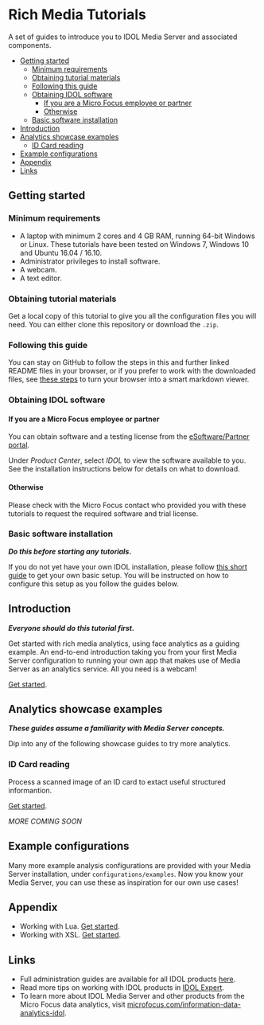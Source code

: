 # Rich Media Tutorials

A set of guides to introduce you to IDOL Media Server and associated components.

<!-- TOC -->

- [Getting started](#getting-started)
  - [Minimum requirements](#minimum-requirements)
  - [Obtaining tutorial materials](#obtaining-tutorial-materials)
  - [Following this guide](#following-this-guide)
  - [Obtaining IDOL software](#obtaining-idol-software)
    - [If you are a Micro Focus employee or partner](#if-you-are-a-micro-focus-employee-or-partner)
    - [Otherwise](#otherwise)
  - [Basic software installation](#basic-software-installation)
- [Introduction](#introduction)
- [Analytics showcase examples](#analytics-showcase-examples)
  - [ID Card reading](#id-card-reading)
- [Example configurations](#example-configurations)
- [Appendix](#appendix)
- [Links](#links)

<!-- /TOC -->

## Getting started

### Minimum requirements

- A laptop with minimum 2 cores and 4 GB RAM, running 64-bit Windows or Linux.  These tutorials have been tested on Windows 7, Windows 10 and Ubuntu 16.04 / 16.10.
- Administrator privileges to install software.
- A webcam.
- A text editor.

### Obtaining tutorial materials

Get a local copy of this tutorial to give you all the configuration files you will need.  You can either clone this repository or download the `.zip`.

<!-- Larger files such as sample videos are stored with Git LFS. -->

### Following this guide

You can stay on GitHub to follow the steps in this and further linked README files in your browser, or if you prefer to work with the downloaded files, see [these steps](appendix/Markdown_reader.md) to turn your browser into a smart markdown viewer.

<!-- ### Obtaining training materials

All required sample videos are available from this hosted [directory](http://tech-demo.idol.swinfra.net/tutorial/). *N.B.* Use `Save As` on the file links to avoid opening the videos in your browser.

You will be instructed what to download in the guides as needed.

TODO - Replace with Git LFS. -->

### Obtaining IDOL software

#### If you are a Micro Focus employee or partner

You can obtain software and a testing license from the [eSoftware/Partner portal](https://h22255.www2.hpe.com/evalportal/index.do).

Under *Product Center*, select *IDOL* to view the software available to you. See the installation instructions below for details on what to download.

#### Otherwise

Please check with the Micro Focus contact who provided you with these tutorials to request the required software and trial license.

### Basic software installation

__*Do this before starting any tutorials.*__

If you do not yet have your own IDOL installation, please follow [this short guide](setup/INSTALL.md) to get your own basic setup.  You will be instructed on how to configure this setup as you follow the guides below.

## Introduction

__*Everyone should do this tutorial first.*__

Get started with rich media analytics, using face analytics as a guiding example.  An end-to-end introduction taking you from your first Media Server configuration to running your own app that makes use of Media Server as an analytics service.  All you need is a webcam!

[Get started](introduction/README.md).

## Analytics showcase examples

__*These guides assume a familiarity with Media Server concepts.*__

Dip into any of the following showcase guides to try more analytics.

### ID Card reading

Process a scanned image of an ID card to extact useful structured informantion.

[Get started](showcase/id-card-ocr/README.md).

*MORE COMING SOON*

## Example configurations

Many more example analysis configurations are provided with your Media Server installation, under `configurations/examples`.  Now you know your Media Server, you can use these as inspiration for our own use cases!

## Appendix

- Working with Lua. [Get started](appendix/Lua_tips.md).
- Working with XSL. [Get started](appendix/XSL_tips.md).

## Links

- Full administration guides are available for all IDOL products [here](https://www.microfocus.com/documentation/idol/).
- Read more tips on working with IDOL products in [IDOL Expert](https://www.microfocus.com/documentation/idol/IDOL_12_2/IDOLServer/Guides/html/English/expert/index.html).
- To learn more about IDOL Media Server and other products from the Micro Focus data analytics, visit [microfocus.com/information-data-analytics-idol](https://software.microfocus.com/en-us/software/information-data-analytics-idol).
